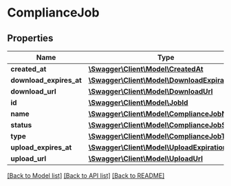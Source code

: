 # ComplianceJob

## Properties
Name | Type | Description | Notes
------------ | ------------- | ------------- | -------------
**created_at** | [**\Swagger\Client\Model\CreatedAt**](CreatedAt.md) |  | 
**download_expires_at** | [**\Swagger\Client\Model\DownloadExpiration**](DownloadExpiration.md) |  | 
**download_url** | [**\Swagger\Client\Model\DownloadUrl**](DownloadUrl.md) |  | 
**id** | [**\Swagger\Client\Model\JobId**](JobId.md) |  | 
**name** | [**\Swagger\Client\Model\ComplianceJobName**](ComplianceJobName.md) |  | [optional] 
**status** | [**\Swagger\Client\Model\ComplianceJobStatus**](ComplianceJobStatus.md) |  | 
**type** | [**\Swagger\Client\Model\ComplianceJobType**](ComplianceJobType.md) |  | 
**upload_expires_at** | [**\Swagger\Client\Model\UploadExpiration**](UploadExpiration.md) |  | 
**upload_url** | [**\Swagger\Client\Model\UploadUrl**](UploadUrl.md) |  | 

[[Back to Model list]](../../README.md#documentation-for-models) [[Back to API list]](../../README.md#documentation-for-api-endpoints) [[Back to README]](../../README.md)

